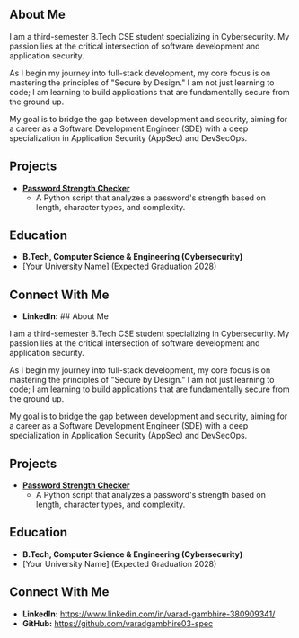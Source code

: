 ## About Me

I am a third-semester B.Tech CSE student specializing in Cybersecurity. My passion lies at the critical intersection of software development and application security.

As I begin my journey into full-stack development, my core focus is on mastering the principles of "Secure by Design." I am not just learning to code; I am learning to build applications that are fundamentally secure from the ground up.

My goal is to bridge the gap between development and security, aiming for a career as a Software Development Engineer (SDE) with a deep specialization in Application Security (AppSec) and DevSecOps.

## Projects

* **[Password Strength Checker](https://github.com/varadgambhire03-spec/Password-Strength-Checker)**
    * A Python script that analyzes a password's strength based on length, character types, and complexity.

## Education
* **B.Tech, Computer Science & Engineering (Cybersecurity)**
* [Your University Name] (Expected Graduation 2028)

## Connect With Me
* **LinkedIn:** ## About Me

I am a third-semester B.Tech CSE student specializing in Cybersecurity. My passion lies at the critical intersection of software development and application security.

As I begin my journey into full-stack development, my core focus is on mastering the principles of "Secure by Design." I am not just learning to code; I am learning to build applications that are fundamentally secure from the ground up.

My goal is to bridge the gap between development and security, aiming for a career as a Software Development Engineer (SDE) with a deep specialization in Application Security (AppSec) and DevSecOps.

## Projects

* **[Password Strength Checker](https://github.com/varadgambhire03-spec/Password-Strength-Checker)**
    * A Python script that analyzes a password's strength based on length, character types, and complexity.

## Education
* **B.Tech, Computer Science & Engineering (Cybersecurity)**
* [Your University Name] (Expected Graduation 2028)

## Connect With Me
* **LinkedIn:** https://www.linkedin.com/in/varad-gambhire-380909341/
* **GitHub:** https://github.com/varadgambhire03-spec
